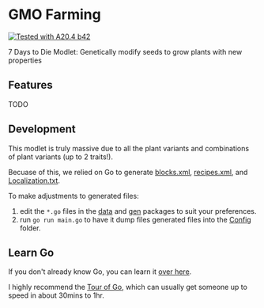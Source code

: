 # GMO Farming

[![Tested with A20.4 b42](https://img.shields.io/badge/A20.4%20b42-tested-blue.svg)](https://7daystodie.com/)

7 Days to Die Modlet: Genetically modify seeds to grow plants with new properties

## Features

TODO

## Development

This modlet is truly massive due to all the plant variants and combinations of plant variants (up to 2 traits!).

Becuase of this, we relied on Go to generate [blocks.xml](./Config/blocks.xml), [recipes.xml](./Config/recipes.xml), and [Localization.txt](./Config/Localization.txt).

To make adjustments to generated files:

1. edit the `*.go` files in the [data](./data) and [gen](./gen) packages to suit your preferences.
1. run `go run main.go` to have it dump files generated files into the [Config](./Config) folder.

## Learn Go

If you don't already know Go, you can learn it [over here](https://go.dev/learn/).

I highly recommend the [Tour of Go](https://go.dev/tour/), which can usually get someone up to speed in about 30mins to 1hr.
